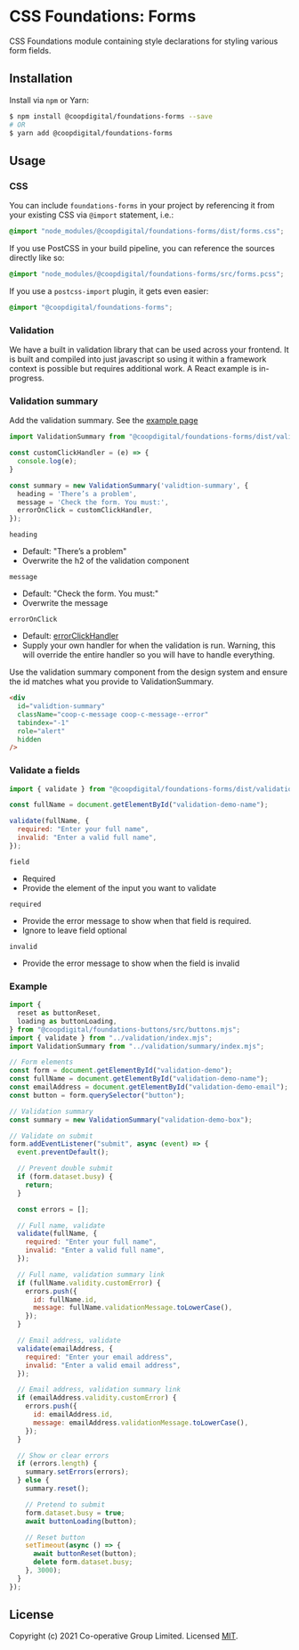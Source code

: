 # CSS Foundations: Forms

CSS Foundations module containing style declarations for styling various form fields.

## Installation

Install via `npm` or Yarn:

```bash
$ npm install @coopdigital/foundations-forms --save
# OR
$ yarn add @coopdigital/foundations-forms
```

## Usage

### CSS

You can include `foundations-forms` in your project by referencing it from your existing CSS via `@import` statement, i.e.:

```css
@import "node_modules/@coopdigital/foundations-forms/dist/forms.css";
```

If you use PostCSS in your build pipeline, you can reference the sources directly like so:

```css
@import "node_modules/@coopdigital/foundations-forms/src/forms.pcss";
```

If you use a `postcss-import` plugin, it gets even easier:

```css
@import "@coopdigital/foundations-forms";
```

### Validation

We have a built in validation library that can be used across your frontend. It is built and compiled into just javascript so using it within a framework context is possible but requires additional work. A React example is in-progress.

### Validation summary

Add the validation summary. See the [example page](https://coop-design-system.herokuapp.com/pattern-library/foundations/validation.html)

```js
import ValidationSummary from "@coopdigital/foundations-forms/dist/validation/summary";

const customClickHandler = (e) => {
  console.log(e);
}

const summary = new ValidationSummary('validtion-summary', {
  heading = 'There’s a problem',
  message = 'Check the form. You must:',
  errorOnClick = customClickHandler,
});
```

`heading`

- Default: "There’s a problem"
- Overwrite the h2 of the validation component

`message`

- Default: "Check the form. You must:"
- Overwrite the message

`errorOnClick`

- Default: [errorClickHandler](https://github.com/coopdigital/coop-frontend/blob/master/packages/foundations-forms/src/validation/summary/handlers.mjs)
- Supply your own handler for when the validation is run. Warning, this will override the entire handler so you will have to handle everything.

Use the validation summary component from the design system and ensure the id matches what you provide to ValidationSummary.

```html
<div
  id="validtion-summary"
  className="coop-c-message coop-c-message--error"
  tabindex="-1"
  role="alert"
  hidden
/>
```

### Validate a fields

```js
import { validate } from "@coopdigital/foundations-forms/dist/validation";

const fullName = document.getElementById("validation-demo-name");

validate(fullName, {
  required: "Enter your full name",
  invalid: "Enter a valid full name",
});
```

`field`

- Required
- Provide the element of the input you want to validate

`required`

- Provide the error message to show when that field is required.
- Ignore to leave field optional

`invalid`

- Provide the error message to show when the field is invalid

### Example

```js
import {
  reset as buttonReset,
  loading as buttonLoading,
} from "@coopdigital/foundations-buttons/src/buttons.mjs";
import { validate } from "../validation/index.mjs";
import ValidationSummary from "../validation/summary/index.mjs";

// Form elements
const form = document.getElementById("validation-demo");
const fullName = document.getElementById("validation-demo-name");
const emailAddress = document.getElementById("validation-demo-email");
const button = form.querySelector("button");

// Validation summary
const summary = new ValidationSummary("validation-demo-box");

// Validate on submit
form.addEventListener("submit", async (event) => {
  event.preventDefault();

  // Prevent double submit
  if (form.dataset.busy) {
    return;
  }

  const errors = [];

  // Full name, validate
  validate(fullName, {
    required: "Enter your full name",
    invalid: "Enter a valid full name",
  });

  // Full name, validation summary link
  if (fullName.validity.customError) {
    errors.push({
      id: fullName.id,
      message: fullName.validationMessage.toLowerCase(),
    });
  }

  // Email address, validate
  validate(emailAddress, {
    required: "Enter your email address",
    invalid: "Enter a valid email address",
  });

  // Email address, validation summary link
  if (emailAddress.validity.customError) {
    errors.push({
      id: emailAddress.id,
      message: emailAddress.validationMessage.toLowerCase(),
    });
  }

  // Show or clear errors
  if (errors.length) {
    summary.setErrors(errors);
  } else {
    summary.reset();

    // Pretend to submit
    form.dataset.busy = true;
    await buttonLoading(button);

    // Reset button
    setTimeout(async () => {
      await buttonReset(button);
      delete form.dataset.busy;
    }, 3000);
  }
});
```

## License

Copyright (c) 2021 Co-operative Group Limited.
Licensed [MIT](https://github.com/coopdigital/coop-frontend/blob/master/LICENSE).
